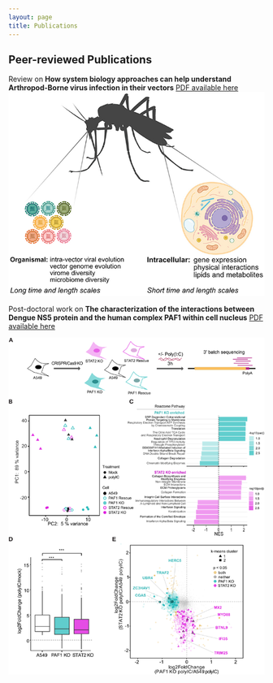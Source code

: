 ```yaml
---
layout: page
title: Publications
---
```


## Peer-reviewed Publications

  Review on **How system biology approaches can help understand Arthropod-Borne virus infection in their vectors**
  [PDF available here](/assets/fcimb-08-00440.pdf)
  ![review summary](/assets/review_Priya_Marine.jpg)

  Post-doctoral work on __The characterization of the interactions between Dengue NS5 protein and the human complex PAF1 within cell nucleus__
  [PDF available here](/assets/)
  
  ![figure 2](/assets/Plos_Path_Marine2021.PNG)
